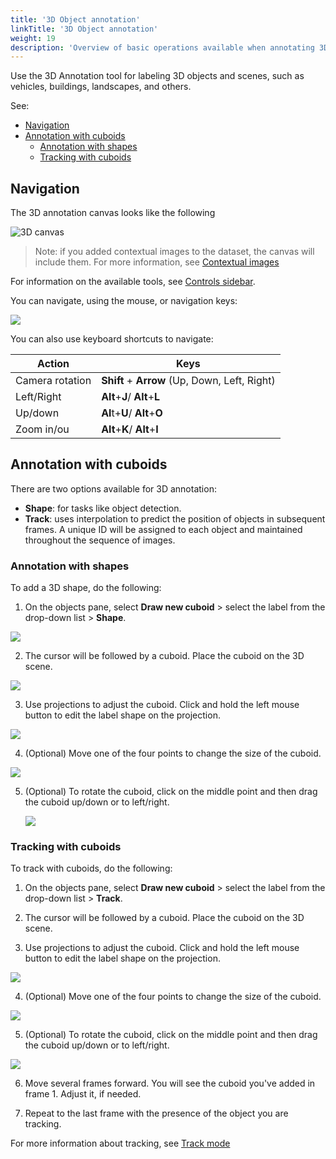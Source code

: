 ```yaml
---
title: '3D Object annotation'
linkTitle: '3D Object annotation'
weight: 19
description: 'Overview of basic operations available when annotating 3D objects.'
---
```


Use the 3D Annotation tool for labeling 3D objects and scenes, such as vehicles, buildings, landscapes, and others.

See:

- [Navigation](#navigation)
- [Annotation with cuboids](#annotation-with-cuboids)
  - [Annotation with shapes](#annotation-with-shapes)
  - [Tracking with cuboids](#tracking-with-cuboids)

## Navigation

The 3D annotation canvas looks like the following

![3D canvas](/images/3d-canvas.jpg)

> Note: if you added contextual images to the dataset, the canvas will include them. For more information, see [Contextual images](docs/manual/advanced/context-images/)

For information on the available tools, see [Controls sidebar](http://localhost:1313/docs/manual/basics/controls-sidebar/).

You can navigate, using the mouse, or navigation keys:

![](/images/image216_carla_town3.jpg)

You can also use keyboard shortcuts to navigate:

<!--lint disable maximum-line-length-->

| Action          | Keys                                          |
| --------------- | --------------------------------------------- |
| Camera rotation | **Shift** + **Arrow** (Up, Down, Left, Right) |
| Left/Right      | **Alt**+**J**/ **Alt**+**L**                  |
| Up/down         | **Al**t+**U**/ **Alt**+**O**                  |
| Zoom in/ou      | **Alt**+**K**/ **Alt**+**I**                  |

<!--lint enable maximum-line-length-->

## Annotation with cuboids

There are two options available for 3D annotation:

- **Shape**: for tasks like object detection.
- **Track**: uses interpolation to predict the position of objects in subsequent frames.
  A unique ID will be assigned to each object and maintained throughout the sequence of images.

### Annotation with shapes

To add a 3D shape, do the following:

1. On the objects pane, select **Draw new cuboid** >
   select the label from the drop-down list > **Shape**.

![](/images/image217.jpg)

2. The cursor will be followed by a cuboid.
   Place the cuboid on the 3D scene.

![](/images/gif026_carla_town3.gif)

3. Use projections to adjust the cuboid.
   Click and hold the left mouse button to edit the label shape on the projection.

![](/images/gif027_carla_town3.gif)

4. (Optional) Move one of the four points to change the size of the cuboid.

![](/images/gif028_carla_town3.gif)

5. (Optional) To rotate the cuboid, click on the middle point
   and then drag the cuboid up/down or to left/right.

   ![](/images/gif029_carla_town3.gif)

### Tracking with cuboids

To track with cuboids, do the following:

1. On the objects pane, select **Draw new cuboid** >
   select the label from the drop-down list > **Track**.

2. The cursor will be followed by a cuboid.
   Place the cuboid on the 3D scene.

3. Use projections to adjust the cuboid.
   Click and hold the left mouse button to edit the label shape on the projection.

![](/images/gif027_carla_town3.gif)

4. (Optional) Move one of the four points to change the size of the cuboid.

![](/images/gif028_carla_town3.gif)

5. (Optional) To rotate the cuboid, click on the middle point
   and then drag the cuboid up/down or to left/right.

![](/images/gif029_carla_town3.gif)

6. Move several frames forward. You will see the cuboid you've added in frame 1.
   Adjust it, if needed.

7. Repeat to the last frame with the presence of the object you are tracking.

For more information about tracking, see [Track mode](/docs/manual/basics/track-mode-basics/)
